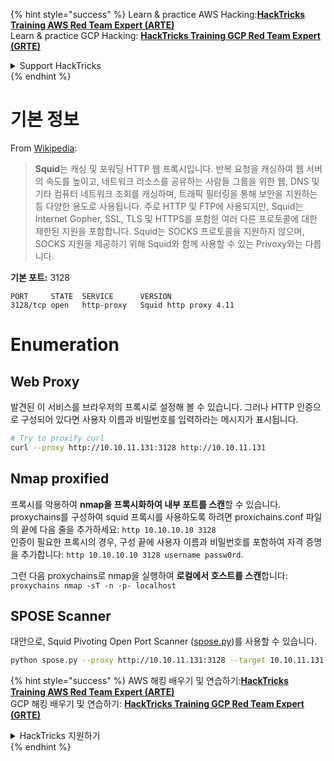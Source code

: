 {% hint style="success" %}
Learn & practice AWS Hacking:<img src="/.gitbook/assets/arte.png" alt="" data-size="line">[**HackTricks Training AWS Red Team Expert (ARTE)**](https://training.hacktricks.xyz/courses/arte)<img src="/.gitbook/assets/arte.png" alt="" data-size="line">\
Learn & practice GCP Hacking: <img src="/.gitbook/assets/grte.png" alt="" data-size="line">[**HackTricks Training GCP Red Team Expert (GRTE)**<img src="/.gitbook/assets/grte.png" alt="" data-size="line">](https://training.hacktricks.xyz/courses/grte)

<details>

<summary>Support HackTricks</summary>

* Check the [**subscription plans**](https://github.com/sponsors/carlospolop)!
* **Join the** 💬 [**Discord group**](https://discord.gg/hRep4RUj7f) or the [**telegram group**](https://t.me/peass) or **follow** us on **Twitter** 🐦 [**@hacktricks\_live**](https://twitter.com/hacktricks\_live)**.**
* **Share hacking tricks by submitting PRs to the** [**HackTricks**](https://github.com/carlospolop/hacktricks) and [**HackTricks Cloud**](https://github.com/carlospolop/hacktricks-cloud) github repos.

</details>
{% endhint %}


# 기본 정보

From [Wikipedia](https://en.wikipedia.org/wiki/Squid\_\(software\)):

> **Squid**는 캐싱 및 포워딩 HTTP 웹 프록시입니다. 반복 요청을 캐싱하여 웹 서버의 속도를 높이고, 네트워크 리소스를 공유하는 사람들 그룹을 위한 웹, DNS 및 기타 컴퓨터 네트워크 조회를 캐싱하며, 트래픽 필터링을 통해 보안을 지원하는 등 다양한 용도로 사용됩니다. 주로 HTTP 및 FTP에 사용되지만, Squid는 Internet Gopher, SSL, TLS 및 HTTPS를 포함한 여러 다른 프로토콜에 대한 제한된 지원을 포함합니다. Squid는 SOCKS 프로토콜을 지원하지 않으며, SOCKS 지원을 제공하기 위해 Squid와 함께 사용할 수 있는 Privoxy와는 다릅니다.

**기본 포트:** 3128
```
PORT     STATE  SERVICE      VERSION
3128/tcp open   http-proxy   Squid http proxy 4.11
```
# Enumeration

## Web Proxy

발견된 이 서비스를 브라우저의 프록시로 설정해 볼 수 있습니다. 그러나 HTTP 인증으로 구성되어 있다면 사용자 이름과 비밀번호를 입력하라는 메시지가 표시됩니다.
```bash
# Try to proxify curl
curl --proxy http://10.10.11.131:3128 http://10.10.11.131
```
## Nmap proxified

프록시를 악용하여 **nmap을 프록시화하여 내부 포트를 스캔**할 수 있습니다.\
proxychains를 구성하여 squid 프록시를 사용하도록 하려면 proxichains.conf 파일의 끝에 다음 줄을 추가하세요: `http 10.10.10.10 3128`  
인증이 필요한 프록시의 경우, 구성 끝에 사용자 이름과 비밀번호를 포함하여 자격 증명을 추가합니다: `http 10.10.10.10 3128 username passw0rd`.

그런 다음 proxychains로 nmap을 실행하여 **로컬에서 호스트를 스캔**합니다: `proxychains nmap -sT -n -p- localhost`

## SPOSE Scanner

대안으로, Squid Pivoting Open Port Scanner ([spose.py](https://github.com/aancw/spose))를 사용할 수 있습니다.
```bash
python spose.py --proxy http://10.10.11.131:3128 --target 10.10.11.131
```
{% hint style="success" %}
AWS 해킹 배우기 및 연습하기:<img src="/.gitbook/assets/arte.png" alt="" data-size="line">[**HackTricks Training AWS Red Team Expert (ARTE)**](https://training.hacktricks.xyz/courses/arte)<img src="/.gitbook/assets/arte.png" alt="" data-size="line">\
GCP 해킹 배우기 및 연습하기: <img src="/.gitbook/assets/grte.png" alt="" data-size="line">[**HackTricks Training GCP Red Team Expert (GRTE)**<img src="/.gitbook/assets/grte.png" alt="" data-size="line">](https://training.hacktricks.xyz/courses/grte)

<details>

<summary>HackTricks 지원하기</summary>

* [**구독 계획**](https://github.com/sponsors/carlospolop) 확인하기!
* **💬 [**디스코드 그룹**](https://discord.gg/hRep4RUj7f) 또는 [**텔레그램 그룹**](https://t.me/peass)에 참여하거나 **트위터** 🐦 [**@hacktricks\_live**](https://twitter.com/hacktricks\_live)**를 팔로우하세요.**
* **[**HackTricks**](https://github.com/carlospolop/hacktricks) 및 [**HackTricks Cloud**](https://github.com/carlospolop/hacktricks-cloud) 깃허브 리포지토리에 PR을 제출하여 해킹 팁을 공유하세요.**

</details>
{% endhint %}
